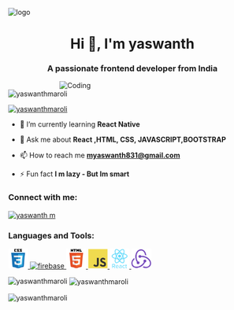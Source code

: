 ![logo](https://thumbs.dreamstime.com/b/programming-language-coding-banner-compilation-css-technology-210006161.jpg)

<h1 align="center">Hi 👋, I'm yaswanth</h1>
<h3 align="center">A passionate frontend developer from India</h3>
<img align="right" alt="Coding" width="400" src="https://camo.githubusercontent.com/5ddf73ad3a205111cf8c686f687fc216c2946a75005718c8da5b837ad9de78c9/68747470733a2f2f7468756d62732e6766796361742e636f6d2f4576696c4e657874446576696c666973682d736d616c6c2e676966">

<p align="left"> <img src="https://komarev.com/ghpvc/?username=yaswanthmaroli&label=Profile%20views&color=0e75b6&style=flat" alt="yaswanthmaroli" /> </p>

<p align="left"> <a href="https://github.com/ryo-ma/github-profile-trophy"><img src="https://github-profile-trophy.vercel.app/?username=yaswanthmaroli" alt="yaswanthmaroli" /></a> </p>

- 🌱 I’m currently learning **React Native**

- 💬 Ask me about **React ,HTML, CSS, JAVASCRIPT,BOOTSTRAP**

- 📫 How to reach me **myaswanth831@gmail.com**

- ⚡ Fun fact **I m lazy - But Im smart**

<h3 align="left">Connect with me:</h3>
<p align="left">
<a href="https://linkedin.com/in/yaswanth m" target="blank"><img align="center" src="https://raw.githubusercontent.com/rahuldkjain/github-profile-readme-generator/master/src/images/icons/Social/linked-in-alt.svg" alt="yaswanth m" height="30" width="40" /></a>
</p>

<h3 align="left">Languages and Tools:</h3>
<p align="left"> <a href="https://www.w3schools.com/css/" target="_blank" rel="noreferrer"> <img src="https://raw.githubusercontent.com/devicons/devicon/master/icons/css3/css3-original-wordmark.svg" alt="css3" width="40" height="40"/> </a> <a href="https://firebase.google.com/" target="_blank" rel="noreferrer"> <img src="https://www.vectorlogo.zone/logos/firebase/firebase-icon.svg" alt="firebase" width="40" height="40"/> </a> <a href="https://www.w3.org/html/" target="_blank" rel="noreferrer"> <img src="https://raw.githubusercontent.com/devicons/devicon/master/icons/html5/html5-original-wordmark.svg" alt="html5" width="40" height="40"/> </a> <a href="https://developer.mozilla.org/en-US/docs/Web/JavaScript" target="_blank" rel="noreferrer"> <img src="https://raw.githubusercontent.com/devicons/devicon/master/icons/javascript/javascript-original.svg" alt="javascript" width="40" height="40"/> </a> <a href="https://reactjs.org/" target="_blank" rel="noreferrer"> <img src="https://raw.githubusercontent.com/devicons/devicon/master/icons/react/react-original-wordmark.svg" alt="react" width="40" height="40"/> </a> <a href="https://redux.js.org" target="_blank" rel="noreferrer"> <img src="https://raw.githubusercontent.com/devicons/devicon/master/icons/redux/redux-original.svg" alt="redux" width="40" height="40"/> </a> </p>

<p><img align="left" src="https://github-readme-stats.vercel.app/api/top-langs?username=yaswanthmaroli&show_icons=true&locale=en&layout=compact" alt="yaswanthmaroli" /></p>

<p>&nbsp;<img align="center" src="https://github-readme-stats.vercel.app/api?username=yaswanthmaroli&show_icons=true&locale=en" alt="yaswanthmaroli" /></p>

<p><img align="center" src="https://github-readme-streak-stats.herokuapp.com/?user=yaswanthmaroli&" alt="yaswanthmaroli" /></p>
